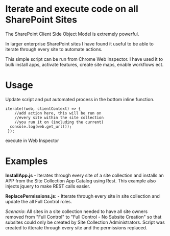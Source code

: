 # Iterate and execute code on all SharePoint Sites
The SharePoint Client Side Object Model is extremely powerful. 

In larger enterprise SharePoint sites I have found it useful to be able to iterate through every site to automate actions.

This simple script can be run from Chrome Web Inspector. I have used it to bulk install apps, activate features, create site maps, enable workflows ect.

# Usage  
Update script and put automated process in the bottom inline function.

    iterate((web, clientContext) => {
        //add action here, this will be run on
        //every site within the site collection
        //you run it on (including the current)
	  console.log(web.get_url());
     });



execute in Web Inspector

# Examples  
**InstallApp.js** - Iterates through every site of a site collection and installs an APP from the Site Collection App Catalog using Rest. This example also injects jquery to make REST calls easier.

**ReplacePermissions.js**:  - Itterate through every site in site collection and update the all Full Control roles.

*Scenario*: All sites in a site collection needed to have all site owners removed from "Full Control" to "Full Control - No Subsite Creation" so that subsites could only be created by Site Collection Administrators. Script was created to itterate through every site and the permissions replaced.
